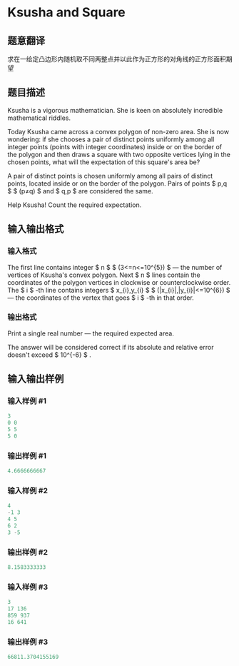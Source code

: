 # Ksusha and Square

## 题意翻译

求在一给定凸边形内随机取不同两整点并以此作为正方形的对角线的正方形面积期望

## 题目描述

Ksusha is a vigorous mathematician. She is keen on absolutely incredible mathematical riddles.

Today Ksusha came across a convex polygon of non-zero area. She is now wondering: if she chooses a pair of distinct points uniformly among all integer points (points with integer coordinates) inside or on the border of the polygon and then draws a square with two opposite vertices lying in the chosen points, what will the expectation of this square's area be?

A pair of distinct points is chosen uniformly among all pairs of distinct points, located inside or on the border of the polygon. Pairs of points $ p,q $ $ (p≠q) $ and $ q,p $ are considered the same.

Help Ksusha! Count the required expectation.

## 输入输出格式

### 输入格式

The first line contains integer $ n $ $ (3<=n<=10^{5}) $ — the number of vertices of Ksusha's convex polygon. Next $ n $ lines contain the coordinates of the polygon vertices in clockwise or counterclockwise order. The $ i $ -th line contains integers $ x_{i},y_{i} $ $ (|x_{i}|,|y_{i}|<=10^{6}) $ — the coordinates of the vertex that goes $ i $ -th in that order.

### 输出格式

Print a single real number — the required expected area.

The answer will be considered correct if its absolute and relative error doesn't exceed $ 10^{-6} $ .

## 输入输出样例

### 输入样例 #1

```cpp
3
0 0
5 5
5 0

```
### 输出样例 #1

```cpp
4.6666666667

```
### 输入样例 #2

```cpp
4
-1 3
4 5
6 2
3 -5

```
### 输出样例 #2

```cpp
8.1583333333

```
### 输入样例 #3

```cpp
3
17 136
859 937
16 641

```
### 输出样例 #3

```cpp
66811.3704155169

```

